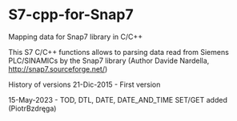# S7-cpp-for-Snap7
Mapping data for Snap7 library in C/C++

This S7 C/C++ functions allows to parsing data read from Siemens PLC/SINAMICs by the Snap7 library (Author Davide Nardella,  http://snap7.sourceforge.net/)

History of versions
21-Dic-2015 - First version

15-May-2023 - TOD, DTL, DATE, DATE_AND_TIME SET/GET added (PiotrBzdręga)



